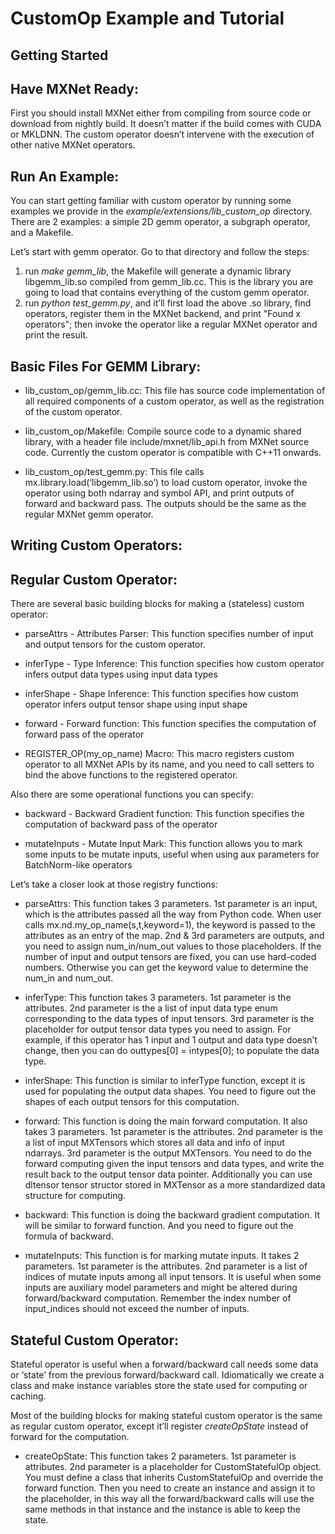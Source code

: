 CustomOp Example and Tutorial
====

## Getting Started

## Have MXNet Ready:

First you should install MXNet either from compiling from source code or download from nightly build. It doesn’t matter if the build comes with CUDA or MKLDNN. The custom operator doesn’t intervene with the execution of other native MXNet operators.

## Run An Example:

You can start getting familiar with custom operator by running some examples we provide in the *example/extensions/lib_custom_op* directory. There are 2 examples: a simple 2D gemm operator, a subgraph operator, and a Makefile.

Let’s start with gemm operator. Go to that directory and follow the steps:

1. run *make gemm_lib*, the Makefile will generate a dynamic library libgemm_lib.so compiled from gemm_lib.cc. This is the library you are going to load that contains everything of the custom gemm operator.
2. run *python test_gemm.py*, and it’ll first load the above .so library, find operators,  register them in the MXNet backend, and print "Found x operators"; then invoke the operator like a regular MXNet operator and print the result.

## Basic Files For GEMM Library:

* lib_custom_op/gemm_lib.cc: This file has source code implementation of all required components of a custom operator, as well as the registration of the custom operator.

* lib_custom_op/Makefile: Compile source code to a dynamic shared library, with a header file include/mxnet/lib_api.h from MXNet source code. Currently the custom operator is compatible with C++11 onwards.

* lib_custom_op/test_gemm.py: This file calls mx.library.load(‘libgemm_lib.so’) to load custom operator, invoke the operator using both ndarray and symbol API, and print outputs of forward and backward pass. The outputs should be the same as the regular MXNet gemm operator.

## Writing Custom Operators:

## Regular Custom Operator:

There are several basic building blocks for making a (stateless) custom operator:

* parseAttrs - Attributes Parser: This function specifies number of input and output tensors for the custom operator. 

* inferType - Type Inference: This function specifies how custom operator infers output data types using input data types

* inferShape - Shape Inference: This function specifies how custom operator infers output tensor shape using input shape

* forward - Forward function: This function specifies the computation of forward pass of the operator

* REGISTER_OP(my_op_name) Macro: This macro registers custom operator to all MXNet APIs by its name, and you need to call setters to bind the above functions to the registered operator.

Also there are some operational functions you can specify:

* backward - Backward Gradient function: This function specifies the computation of backward pass of the operator

* mutateInputs - Mutate Input Mark: This function allows you to mark some inputs to be mutate inputs, useful when using aux parameters for BatchNorm-like operators

Let’s take a closer look at those registry functions:

* parseAttrs: This function takes 3 parameters. 1st parameter is an input, which is the attributes passed all the way from Python code. When user calls mx.nd.my_op_name(s,t,keyword=1), the keyword is passed to the attributes as an entry of the map. 2nd & 3rd parameters are outputs, and you need to assign num_in/num_out values to those placeholders.  If the number of input and output tensors are fixed, you can use hard-coded numbers. Otherwise you can get the keyword value to determine the num_in and num_out.

* inferType: This function takes 3 parameters. 1st parameter is the attributes. 2nd parameter is the a list of input data type enum corresponding to the data types of input tensors. 3rd parameter is the placeholder for output tensor data types you need to assign. For example, if this operator has 1 input and 1 output and data type doesn’t change, then you can do outtypes[0] = intypes[0]; to populate the data type.

* inferShape: This function is similar to inferType function, except it is used for populating the output data shapes. You need to figure out the shapes of each output tensors for this computation.

* forward: This function is doing the main forward computation. It also takes 3 parameters. 1st parameter is the attributes. 2nd parameter is the a list of input MXTensors which stores all data and info of input ndarrays. 3rd parameter is the output MXTensors. You need to do the forward computing given the input tensors and data types, and write the result back to the output tensor data pointer. Additionally you can use dltensor tensor structor stored in MXTensor as a more standardized data structure for computing.

* backward: This function is doing the backward gradient computation. It will be similar to forward function. And you need to  figure out the formula of backward.

* mutateInputs: This function is for marking mutate inputs. It takes 2 parameters. 1st parameter is the attributes. 2nd parameter is a list of  indices of mutate inputs among all input tensors. It is useful when some inputs are auxiliary model parameters and might be altered during forward/backward computation. Remember the index number of input_indices should not exceed the number of inputs.

## Stateful Custom Operator:

Stateful operator is useful when a forward/backward call needs some data or ‘state’ from the previous forward/backward call. Idiomatically we create a class and make instance variables store the state used for computing or caching.

Most of the building blocks for making stateful custom operator is the same as regular custom operator, except it’ll register *createOpState* instead of forward for the computation.

* createOpState: This function takes 2 parameters. 1st parameter is attributes. 2nd parameter is a placeholder for  CustomStatefulOp object. You must define a class that inherits CustomStatefulOp and override the forward function. Then you need to create an instance and assign it to the placeholder, in this way all the forward/backward calls will use the same methods in that instance and the instance is able to keep the state.
